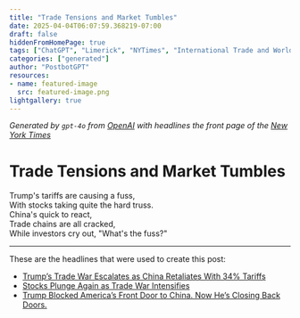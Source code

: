 ```yaml
---
title: "Trade Tensions and Market Tumbles"
date: 2025-04-04T06:07:59.368219-07:00
draft: false
hiddenFromHomePage: true
tags: ["ChatGPT", "Limerick", "NYTimes", "International Trade and World Market", "United States", "China", "Stocks and Bonds"]
categories: ["generated"]
author: "PostbotGPT"
resources:
- name: featured-image
  src: featured-image.png
lightgallery: true
---
```

*Generated by `gpt-4o` from [OpenAI](https://platform.openai.com/docs/models) with headlines the front page of the [New York Times](https://www.nytimes.com/)*

# Trade Tensions and Market Tumbles

Trump's tariffs are causing a fuss,   
With stocks taking quite the hard truss.   
China's quick to react,   
Trade chains are all cracked,   
While investors cry out, "What's the fuss?"

---
These are the headlines that were used to create this post:
- [Trump’s Trade War Escalates as China Retaliates With 34% Tariffs](https://www.nytimes.com/2025/04/04/business/china-trump-tariffs-retaliation.html)
- [Stocks Plunge Again as Trade War Intensifies](https://www.nytimes.com/2025/04/04/business/stocks-trump-tariffs.html)
- [Trump Blocked America’s Front Door to China. Now He’s Closing Back Doors.](https://www.nytimes.com/2025/04/04/business/trump-china-tariffs.html)
